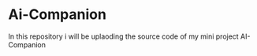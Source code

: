 # Ai-Companion
In this repository i will be uplaoding the source code of my mini project AI-Companion
